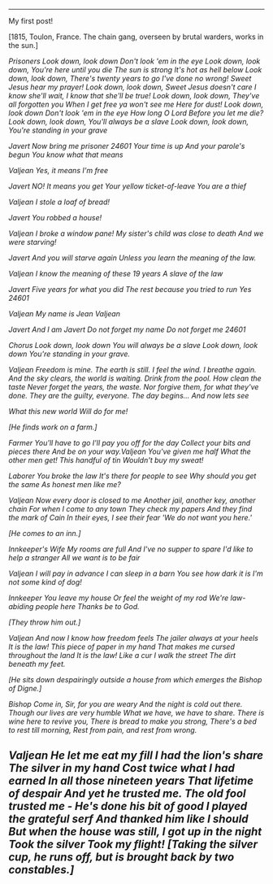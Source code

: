---
My first post!


[1815, Toulon, France. The chain gang, overseen by brutal warders, works in the sun.]

<p><i>Prisoners
Look down, look down
Don't look 'em in the eye
Look down, look down,
You're here until you die
The sun is strong
It's hot as hell below
Look down, look down,
There's twenty years to go
I've done no wrong!
Sweet Jesus hear my prayer!
Look down, look down,
Sweet Jesus doesn't care
I know she'll wait,
I know that she'll be true!
Look down, look down,
They've all forgotten you
When I get free ya won't see me
Here for dust!
Look down, look down
Don't look 'em in the eye
How long O Lord
Before you let me die?
Look down, look down,
You'll always be a slave
Look down, look down,
You're standing in your grave

Javert
Now bring me prisoner 24601
Your time is up
And your parole's begun
You know what that means

Valjean
Yes, it means I'm free

Javert
NO!
It means you get
Your yellow ticket-of-leave
You are a thief

Valjean
I stole a loaf of bread!

Javert
You robbed a house!

Valjean
I broke a window pane!
My sister's child was close to death
And we were starving!

Javert
And you will starve again
Unless you learn the meaning of the law.

Valjean
I know the meaning of these 19 years
A slave of the law

Javert
Five years for what you did
The rest because you tried to run
Yes 24601

Valjean
My name is Jean Valjean

Javert
And I am Javert
Do not forget my name
Do not forget me
24601

Chorus
Look down, look down
You will always be a slave
Look down, look down
You're standing in your grave.

Valjean
Freedom is mine. The earth is still.
I feel the wind. I breathe again.
And the sky clears, the world is waiting.
Drink from the pool. How clean the taste
Never forget the years, the waste.
Nor forgive them, for what they've done.
They are the guilty, everyone.
The day begins...
And now lets see

What this new world
Will do for me!

[He finds work on a farm.]

Farmer
You'll have to go
I'll pay you off for the day
Collect your bits and pieces there
And be on your way.Valjean
You've given me half
What the other men get!
This handful of tin
Wouldn't buy my sweat!

Laborer
You broke the law
It's there for people to see
Why should you get the same
As honest men like me?

Valjean
Now every door is closed to me
Another jail, another key, another chain
For when I come to any town
They check my papers
And they find the mark of Cain
In their eyes, I see their fear
'We do not want you here.'

[He comes to an inn.]

Innkeeper's Wife
My rooms are full
And I've no supper to spare
I'd like to help a stranger
All we want is to be fair

Valjean
I will pay in advance
I can sleep in a barn
You see how dark it is
I'm not some kind of dog!

Innkeeper
You leave my house
Or feel the weight of my rod
We're law-abiding people here
Thanks be to God.

[They throw him out.]

Valjean
And now I know how freedom feels
The jailer always at your heels
It is the law!
This piece of paper in my hand
That makes me cursed throughout the land
It is the law!
Like a cur
I walk the street
The dirt beneath my feet.

[He sits down despairingly outside a house from which emerges the Bishop of Digne.]

Bishop
Come in, Sir, for you are weary
And the night is cold out there.
Though our lives are very humble
What we have, we have to share.
There is wine here to revive you,
There is bread to make you strong,
There's a bed to rest till morning,
Rest from pain, and rest from wrong.

Valjean
He let me eat my fill
I had the lion's share
The silver in my hand
Cost twice what I had earned
In all those nineteen years
That lifetime of despair
And yet he trusted me.
The old fool trusted me -
He's done his bit of good
I played the grateful serf
And thanked him like I should
But when the house was still,
I got up in the night
Took the silver
Took my flight!
[Taking the silver cup, he runs off, but is brought back by two constables.]
</i></p>
---